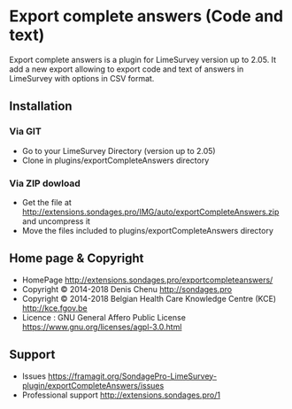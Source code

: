 # Export complete answers (Code and text)
Export complete answers is a plugin for LimeSurvey version up to 2.05. It add a new export allowing to export code and text of answers in LimeSurvey with options in CSV format.

## Installation

### Via GIT
- Go to your LimeSurvey Directory (version up to 2.05)
- Clone in plugins/exportCompleteAnswers directory

### Via ZIP dowload
- Get the file at <http://extensions.sondages.pro/IMG/auto/exportCompleteAnswers.zip> and uncompress it
- Move the files included to plugins/exportCompleteAnswers directory

## Home page & Copyright
- HomePage <http://extensions.sondages.pro/exportcompleteanswers/>
- Copyright © 2014-2018 Denis Chenu <http://sondages.pro>
- Copyright © 2014-2018 Belgian Health Care Knowledge Centre (KCE) <http://kce.fgov.be>
- Licence : GNU General Affero Public License <https://www.gnu.org/licenses/agpl-3.0.html>

## Support
- Issues <https://framagit.org/SondagePro-LimeSurvey-plugin/exportCompleteAnswers/issues>
- Professional support <http://extensions.sondages.pro/1>
